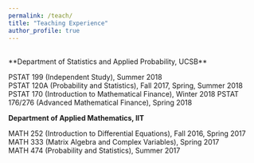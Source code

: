 ```yaml
---
permalink: /teach/
title: "Teaching Experience"
author_profile: true
---
```

<br>
**Department of Statistics and Applied Probability, UCSB**

PSTAT 199 (Independent Study), Summer 2018  
PSTAT 120A (Probability and Statistics), Fall 2017, Spring, Summer 2018  
PSTAT 170 (Introduction to Mathematical Finance), Winter 2018
PSTAT 176/276 (Advanced Mathematical Finance), Spring 2018

**Department of Applied Mathematics, IIT**

MATH 252 (Introduction to Differential Equations), Fall 2016, Spring 2017  
MATH 333 (Matrix Algebra and Complex Variables), Spring 2017  
MATH 474 (Probability and Statistics), Summer 2017
